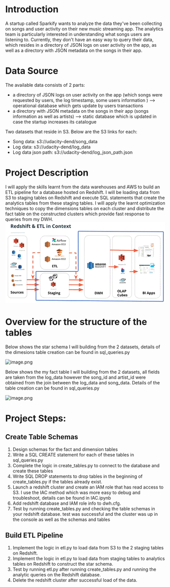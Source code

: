 # Introduction

A startup called Sparkify wants to analyze the data they've been collecting on songs and user activity on their new music streaming app. The analytics team is particularly interested in understanding what songs users are listening to. Currently, they don't have an easy way to query their data, which resides in a directory of JSON logs on user activity on the app, as well as a directory with JSON metadata on the songs in their app.

# Data Source

The available data consists of 2 parts:
* a directory of JSON logs on user activity on the app (which songs were requested by users, the log timestamp, some users information ) --> operational database which gets update by users transactions
* a directory with JSON metadata on the songs in their app (songs information as well as artists) --> static database which is updated in case the startup increases its catalogue

Two datasets that reside in S3. Below are the S3 links for each:
* Song data: s3://udacity-dend/song_data
* Log data: s3://udacity-dend/log_data
* Log data json path: s3://udacity-dend/log_json_path.json

# Project Description

I will apply the skills learnt from the data warehouses and AWS to build an ETL pipeline for a database hosted on Redshift. I will be loading data from S3 to staging tables on Redshift and execute SQL statements that create the analytics tables from these staging tables. I will apply the learnt optimization techniques to copy the dimensions tables on each cluster and distribute the fact table on the constructed clusters which provide fast response to queries from my DWH.
![Architecture](https://github.com/dinaAbdelrahman/DataEngineering.P3.Data-Warehourse-on-Redshift/blob/master/architecture_AWS.GIF)

# Overview for the structure of the tables

Below shows the star schema I will building from the 2 datasets, details of the dimesions table creation can be found in sql_queries.py

![image.png](attachment:image.png)

Below shows the my fact table I will building from the 2 datasets, all fields are taken from the log_data however the song_id and artist_id were obtained from the join between the log_data and song_data. Details of the table creation can be found in sql_queries.py

![image.png](attachment:image.png)

# Project Steps:

## Create Table Schemas

1. Design schemas for the fact and dimension tables
2. Write a SQL CREATE statement for each of these tables in sql_queries.py
3. Complete the logic in create_tables.py to connect to the database and create these tables
4. Write SQL DROP statements to drop tables in the beginning of create_tables.py if the tables already exist.
5. Launch a redshift cluster and create an IAM role that has read access to S3. I use the IAC method which was more easy to debug and troubleshoot, details can be found in IAC.ipynb
6. Add redshift database and IAM role info to dwh.cfg.
7. Test by running create_tables.py and checking the table schemas in your redshift database. test was successful and the cluster was up in the console as well as the schemas and tables

## Build ETL Pipeline

1. Implement the logic in etl.py to load data from S3 to the 2 staging tables on Redshift.
2. Implement the logic in etl.py to load data from staging tables to analytics tables on Redshift to construct the star schema.
3. Test by running etl.py after running create_tables.py and running the analytic queries on the Redshift database.
4. Delete the redshift cluster after successful load of the data.
